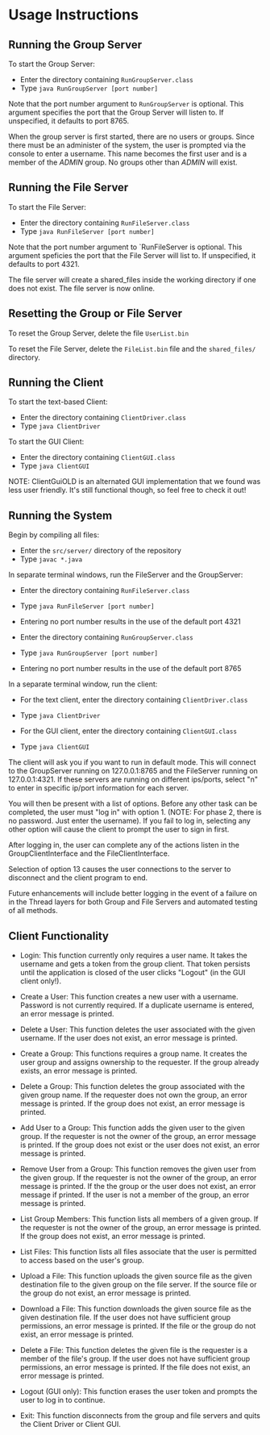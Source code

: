 # Usage Instructions

## Running the Group Server

To start the Group Server:
 - Enter the directory containing `RunGroupServer.class`
 - Type `java RunGroupServer [port number]`

Note that the port number argument to `RunGroupServer` is optional.  This argument specifies the port that the Group Server will listen to.  If unspecified, it defaults to port 8765.

When the group server is first started, there are no users or groups. Since there must be an administer of the system, the user is prompted via the console to enter a username. This name becomes the first user and is a member of the *ADMIN* group.  No groups other than *ADMIN* will exist.

## Running the File Server

To start the File Server:
 - Enter the directory containing `RunFileServer.class`
 - Type `java RunFileServer [port number]`

Note that the port number argument to `RunFileServer is optional.  This argument speficies the port that the File Server will list to. If unspecified, it defaults to port 4321.

The file server will create a shared_files inside the working directory if one does not exist. The file server is now online.

## Resetting the Group or File Server

To reset the Group Server, delete the file `UserList.bin`

To reset the File Server, delete the `FileList.bin` file and the `shared_files/` directory.

## Running the Client

To start the text-based Client:
 - Enter the directory containing `ClientDriver.class`
 - Type `java ClientDriver`

 To start the GUI Client:
  - Enter the directory containing `ClientGUI.class`
  - Type `java ClientGUI`

NOTE: ClientGuiOLD is an alternated GUI implementation that we found was less user friendly. It's still functional though, so feel free to check it out!

## Running the System

Begin by compiling all files:
 - Enter the `src/server/` directory of the repository
 - Type `javac *.java`

In separate terminal windows, run the FileServer and the GroupServer:
 - Enter the directory containing `RunFileServer.class`
 - Type `java RunFileServer [port number]`
 - Entering no port number results in the use of the default port 4321

 - Enter the directory containing `RunGroupServer.class`
 - Type `java RunGroupServer [port number]`
 - Entering no port number results in the use of the default port 8765

In a separate terminal window, run the client:
 - For the text client, enter the directory containing `ClientDriver.class`
 - Type `java ClientDriver`

 - For the GUI client, enter the directory containing `ClientGUI.class`
 - Type `java ClientGUI`

The client will ask you if you want to run in default mode. This will connect to the GroupServer running on 127.0.0.1:8765 and the FileServer running on 127.0.0.1:4321. If these servers are running on different ips/ports, select "n" to enter in specific ip/port information for each server.

You will then be present with a list of options. Before any other task can be completed, the user must "log in" with option 1. (NOTE: For phase 2, there is no password. Just enter the username). If you fail to log in, selecting any other option will cause the client to prompt the user to sign in first.

After logging in, the user can complete any of the actions listen in the GroupClientInterface and the FileClientInterface.

Selection of option 13 causes the user connections to the server to disconnect and the client program to end.

Future enhancements will include better logging in the event of a failure on in the Thread layers for both Group and File Servers and automated testing of all methods.

## Client Functionality
 - Login: This function currently only requires a user name. It takes the username and gets a token from the group client. That token persists until the application is closed of the user clicks "Logout" (in the GUI client only!).

 - Create a User: This function creates a new user with a username. Password is not currently required. If a duplicate username is entered, an error message is printed.

 - Delete a User: This function deletes the user associated with the given username. If the user does not exist, an error message is printed.

 - Create a Group: This functions requires a group name. It creates the user group and assigns ownership to the requester. If the group already exists, an error message is printed.

 - Delete a Group: This function deletes the group associated with the given group name. If the requester does not own the group, an error message is printed. If the group does not exist, an error message is printed.

 - Add User to a Group: This function adds the given user to the given group. If the requester is not the owner of the group, an error message is printed. If the group does not exist or the user does not exist, an error message is printed.

 - Remove User from a Group: This function removes the given user from the given group. If the requester is not the owner of the group, an error message is printed. If the the group or the user does not exist, an error message if printed. If the user is not a member of the group, an error message is printed.

 - List Group Members: This function lists all members of a given group. If the requester is not the owner of the group, an error message is printed. If the group does not exist, an error message is printed.

 - List Files: This function lists all files associate that the user is permitted to access based on the user's group.

 - Upload a File: This function uploads the given source file as the given destination file to the given group on the file server. If the source file or the group do not exist, an error message is printed.

 - Download a File: This function downloads the given source file as the given destination file. If the user does not have sufficient group permissions, an error message is printed. If the file or the group do not exist, an error message is printed.

 - Delete a File: This function deletes the given file is the requester is a member of the file's group. If the user does not have sufficient group permissions, an error message is printed. If the file does not exist, an error message is printed.

 - Logout (GUI only): This function erases the user token and prompts the user to log in to continue.

 - Exit: This function disconnects from the group and file servers and quits the Client Driver or Client GUI.
